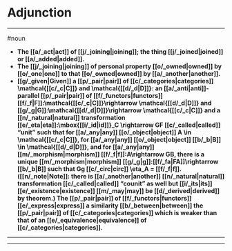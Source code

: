 # Adjunction
---
#noun
- **The [[a/_act|act]] of [[j/_joining|joining]]; the thing [[j/_joined|joined]] or [[a/_added|added]].**
- **The [[j/_joining|joining]] of personal property [[o/_owned|owned]] by [[o/_one|one]] to that [[o/_owned|owned]] by [[a/_another|another]].**
- **[[g/_given|Given]] a [[p/_pair|pair]] of [[c/_categories|categories]] \mathcal{[[c/_c|C]]} and \mathcal{[[d/_d|D]]}: an [[a/_anti|anti]]-parallel [[p/_pair|pair]] of [[f/_functors|functors]] [[f/_f|F]]:\mathcal{[[c/_c|C]]}\rightarrow \mathcal{[[d/_d|D]]} and [[g/_g|G]]:\mathcal{[[d/_d|D]]}\rightarrow \mathcal{[[c/_c|C]]} and a [[n/_natural|natural]] transformation \[[e/_eta|eta]]:\mbox{[[i/_id|id]]}_C \rightarrow GF [[c/_called|called]] “unit” such that for [[a/_any|any]] [[o/_object|object]] A \in \mathcal{[[c/_c|C]]}, for [[a/_any|any]] [[o/_object|object]] [[b/_b|B]] \in \mathcal{[[d/_d|D]]}, and for [[a/_any|any]] [[m/_morphism|morphism]] [[f/_f|f]]:A\rightarrow GB, there is a unique [[m/_morphism|morphism]] [[g/_g|g]]:[[f/_fa|FA]]\rightarrow [[b/_b|B]] such that Gg \[[c/_circ|circ]] \eta_A = [[f/_f|f]]. ([[n/_note|Note]]: there is [[a/_another|another]] [[n/_natural|natural]] transformation [[c/_called|called]] “counit” as well but [[i/_its|its]] [[e/_existence|existence]] [[m/_may|may]] be [[d/_derived|derived]] by theorem.) The [[p/_pair|pair]] of [[f/_functors|functors]] [[e/_express|express]] a similarity [[b/_between|between]] the [[p/_pair|pair]] of [[c/_categories|categories]] which is weaker than that of an [[e/_equivalence|equivalence]] of [[c/_categories|categories]].**
---
---
